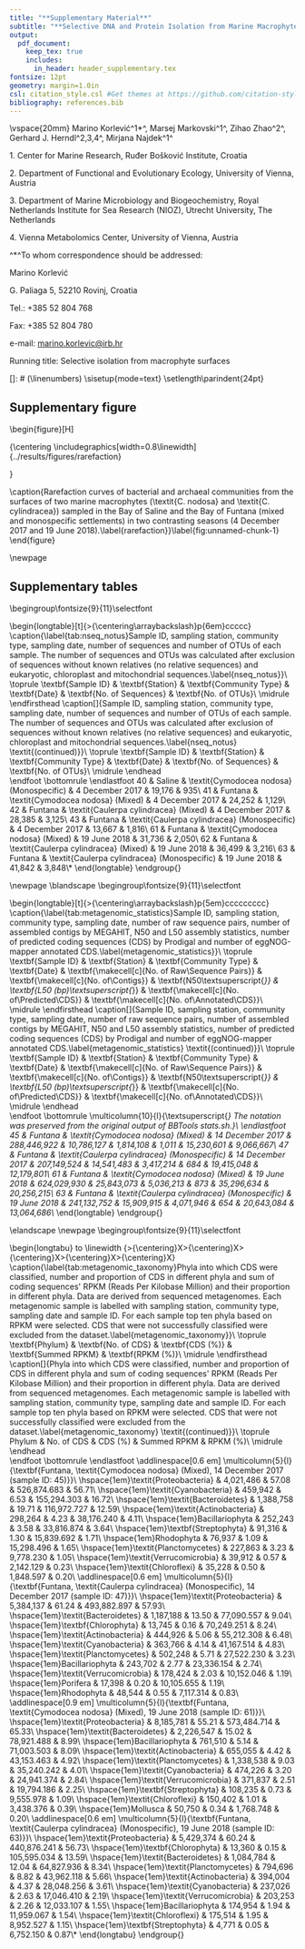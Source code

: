 ```yaml
---
title: "**Supplementary Material**"
subtitle: "**Selective DNA and Protein Isolation from Marine Macrophyte Surfaces**"
output:
  pdf_document:
    keep_tex: true
    includes:
      in_header: header_supplementary.tex
fontsize: 12pt
geometry: margin=1.0in
csl: citation_style.csl #Get themes at https://github.com/citation-style-language/styles
bibliography: references.bib
---
```




\vspace{20mm}
Marino Korlević^1$*$^, Marsej Markovski^1^, Zihao Zhao^2^, Gerhard J. Herndl^2,3,4^, Mirjana Najdek^1^

1\. Center for Marine Research, Ruđer Bošković Institute, Croatia

2\. Department of Functional and Evolutionary Ecology, University of Vienna, Austria

3\. Department of Marine Microbiology and Biogeochemistry, Royal Netherlands Institute for Sea Research (NIOZ), Utrecht University, The Netherlands

4\. Vienna Metabolomics Center, University of Vienna, Austria

^$*$^To whom correspondence should be addressed:

Marino Korlević

G. Paliaga 5, 52210 Rovinj, Croatia

Tel.: +385 52 804 768

Fax: +385 52 804 780

e-mail: marino.korlevic@irb.hr

Running title: Selective isolation from macrophyte surfaces

[]: # (\linenumbers)
\sisetup{mode=text}
\setlength\parindent{24pt}

## Supplementary figure

\begin{figure}[H]

{\centering \includegraphics[width=0.8\linewidth]{../results/figures/rarefaction} 

}

\caption{Rarefaction curves of bacterial and archaeal communities from the surfaces of two marine macrophytes (\textit{C. nodosa} and \textit{C. cylindracea}) sampled in the Bay of Saline and the Bay of Funtana (mixed and monospecific settlements) in two contrasting seasons (4 December 2017 and 19 June 2018).\label{rarefaction}}\label{fig:unnamed-chunk-1}
\end{figure}

\newpage
## Supplementary tables

\begingroup\fontsize{9}{11}\selectfont

\begin{longtable}[t]{>{\centering\arraybackslash}p{6em}ccccc}
\caption{\label{tab:nseq_notus}Sample ID, sampling station, community type, sampling date, number of sequences and number of OTUs of each sample. The number of sequences and OTUs was calculated after exclusion of sequences without known relatives (no relative sequences) and eukaryotic, chloroplast and mitochondrial sequences.\label{nseq_notus}}\\
\toprule
\textbf{Sample ID} & \textbf{Station} & \textbf{Community Type} & \textbf{Date} & \textbf{No. of Sequences} & \textbf{No. of OTUs}\\
\midrule
\endfirsthead
\caption[]{Sample ID, sampling station, community type, sampling date, number of sequences and number of OTUs of each sample. The number of sequences and OTUs was calculated after exclusion of sequences without known relatives (no relative sequences) and eukaryotic, chloroplast and mitochondrial sequences.\label{nseq_notus} \textit{(continued)}}\\
\toprule
\textbf{Sample ID} & \textbf{Station} & \textbf{Community Type} & \textbf{Date} & \textbf{No. of Sequences} & \textbf{No. of OTUs}\\
\midrule
\endhead
\
\endfoot
\bottomrule
\endlastfoot
40 & Saline & \textit{Cymodocea nodosa} (Monospecific) & 4 December 2017 & 19,176 & 935\\
41 & Funtana & \textit{Cymodocea nodosa} (Mixed) & 4 December 2017 & 24,252 & 1,129\\
42 & Funtana & \textit{Caulerpa cylindracea} (Mixed) & 4 December 2017 & 28,385 & 3,125\\
43 & Funtana & \textit{Caulerpa cylindracea} (Monospecific) & 4 December 2017 & 13,667 & 1,816\\
61 & Funtana & \textit{Cymodocea nodosa} (Mixed) & 19 June 2018 & 31,736 & 2,050\\
62 & Funtana & \textit{Caulerpa cylindracea} (Mixed) & 19 June 2018 & 36,499 & 3,216\\
63 & Funtana & \textit{Caulerpa cylindracea} (Monospecific) & 19 June 2018 & 41,842 & 3,848\\*
\end{longtable}
\endgroup{}

\newpage
\blandscape
\begingroup\fontsize{9}{11}\selectfont

\begin{longtable}[t]{>{\centering\arraybackslash}p{5em}ccccccccc}
\caption{\label{tab:metagenomic_statistics}Sample ID, sampling station, community type, sampling date, number of raw sequence pairs, number of assembled contigs by MEGAHIT, N50 and L50 assembly statistics, number of predicted coding sequences (CDS) by Prodigal and number of eggNOG-mapper annotated CDS.\label{metagenomic_statistics}}\\
\toprule
\textbf{Sample ID} & \textbf{Station} & \textbf{Community Type} & \textbf{Date} & \textbf{\makecell[c]{No. of Raw\\Sequence Pairs}} & \textbf{\makecell[c]{No. of\\Contigs}} & \textbf{N50\textsuperscript{*}} & \textbf{L50 (bp)\textsuperscript{*}} & \textbf{\makecell[c]{No. of\\Predicted\\CDS}} & \textbf{\makecell[c]{No. of\\Annotated\\CDS}}\\
\midrule
\endfirsthead
\caption[]{Sample ID, sampling station, community type, sampling date, number of raw sequence pairs, number of assembled contigs by MEGAHIT, N50 and L50 assembly statistics, number of predicted coding sequences (CDS) by Prodigal and number of eggNOG-mapper annotated CDS.\label{metagenomic_statistics} \textit{(continued)}}\\
\toprule
\textbf{Sample ID} & \textbf{Station} & \textbf{Community Type} & \textbf{Date} & \textbf{\makecell[c]{No. of Raw\\Sequence Pairs}} & \textbf{\makecell[c]{No. of\\Contigs}} & \textbf{N50\textsuperscript{*}} & \textbf{L50 (bp)\textsuperscript{*}} & \textbf{\makecell[c]{No. of\\Predicted\\CDS}} & \textbf{\makecell[c]{No. of\\Annotated\\CDS}}\\
\midrule
\endhead
\
\endfoot
\bottomrule
\multicolumn{10}{l}{\textsuperscript{*} The notation was preserved from the original output of BBTools stats.sh.}\\
\endlastfoot
45 & Funtana & \textit{Cymodocea nodosa} (Mixed) & 14 December 2017 & 288,446,922 & 10,786,127 & 1,814,108 & 1,011 & 15,230,601 & 9,066,667\\
47 & Funtana & \textit{Caulerpa cylindracea} (Monospecific) & 14 December 2017 & 207,149,524 & 14,541,483 & 3,417,214 & 684 & 19,415,048 & 12,179,801\\
61 & Funtana & \textit{Cymodocea nodosa} (Mixed) & 19 June 2018 & 624,029,930 & 25,843,073 & 5,036,213 & 873 & 35,296,634 & 20,256,215\\
63 & Funtana & \textit{Caulerpa cylindracea} (Monospecific) & 19 June 2018 & 241,132,752 & 15,909,915 & 4,071,946 & 654 & 20,643,084 & 13,064,686\\*
\end{longtable}
\endgroup{}

\elandscape
\newpage
\begingroup\fontsize{9}{11}\selectfont

\begin{longtabu} to \linewidth {>{\centering}X>{\centering}X>{\centering}X>{\centering}X>{\centering}X}
\caption{\label{tab:metagenomic_taxonomy}Phyla into which CDS were classified, number and proportion of CDS in different phyla and sum of coding sequences' RPKM (Reads Per Kilobase Million) and their proportion in different phyla. Data are derived from sequenced metagenomes. Each metagenomic sample is labelled with sampling station, community type, sampling date and sample ID. For each sample top ten phyla based on RPKM were selected. CDS that were not successfully classified were excluded from the dataset.\label{metagenomic_taxonomy}}\\
\toprule
\textbf{Phylum} & \textbf{No. of CDS} & \textbf{CDS (\%)} & \textbf{Summed RPKM} & \textbf{RPKM (\%)}\\
\midrule
\endfirsthead
\caption[]{Phyla into which CDS were classified, number and proportion of CDS in different phyla and sum of coding sequences' RPKM (Reads Per Kilobase Million) and their proportion in different phyla. Data are derived from sequenced metagenomes. Each metagenomic sample is labelled with sampling station, community type, sampling date and sample ID. For each sample top ten phyla based on RPKM were selected. CDS that were not successfully classified were excluded from the dataset.\label{metagenomic_taxonomy} \textit{(continued)}}\\
\toprule
Phylum & No. of CDS & CDS (\%) & Summed RPKM & RPKM (\%)\\
\midrule
\endhead
\
\endfoot
\bottomrule
\endlastfoot
\addlinespace[0.6 em]
\multicolumn{5}{l}{\textbf{Funtana, \textit{Cymodocea nodosa} (Mixed), 14 December 2017 (sample ID: 45)}}\\
\hspace{1em}\textit{Proteobacteria} & 4,021,486 & 57.08 & 526,874.683 & 56.71\\
\hspace{1em}\textit{Cyanobacteria} & 459,942 & 6.53 & 155,294.303 & 16.72\\
\hspace{1em}\textit{Bacteroidetes} & 1,388,758 & 19.71 & 116,972.727 & 12.59\\
\hspace{1em}\textit{Actinobacteria} & 298,264 & 4.23 & 38,176.240 & 4.11\\
\hspace{1em}Bacillariophyta & 252,243 & 3.58 & 33,816.874 & 3.64\\
\hspace{1em}\textbf{Streptophyta} & 91,316 & 1.30 & 15,839.692 & 1.71\\
\hspace{1em}Rhodophyta & 76,937 & 1.09 & 15,298.496 & 1.65\\
\hspace{1em}\textit{Planctomycetes} & 227,863 & 3.23 & 9,778.230 & 1.05\\
\hspace{1em}\textit{Verrucomicrobia} & 39,912 & 0.57 & 2,142.129 & 0.23\\
\hspace{1em}\textit{Chloroflexi} & 35,228 & 0.50 & 1,848.597 & 0.20\\
\addlinespace[0.6 em]
\multicolumn{5}{l}{\textbf{Funtana, \textit{Caulerpa cylindracea} (Monospecific), 14 December 2017 (sample ID: 47)}}\\
\hspace{1em}\textit{Proteobacteria} & 5,384,137 & 61.24 & 493,882.897 & 57.93\\
\hspace{1em}\textit{Bacteroidetes} & 1,187,188 & 13.50 & 77,090.557 & 9.04\\
\hspace{1em}\textbf{Chlorophyta} & 13,745 & 0.16 & 70,249.251 & 8.24\\
\hspace{1em}\textit{Actinobacteria} & 444,926 & 5.06 & 55,212.308 & 6.48\\
\hspace{1em}\textit{Cyanobacteria} & 363,766 & 4.14 & 41,167.514 & 4.83\\
\hspace{1em}\textit{Planctomycetes} & 502,248 & 5.71 & 27,522.230 & 3.23\\
\hspace{1em}Bacillariophyta & 243,702 & 2.77 & 23,336.154 & 2.74\\
\hspace{1em}\textit{Verrucomicrobia} & 178,424 & 2.03 & 10,152.046 & 1.19\\
\hspace{1em}Porifera & 17,398 & 0.20 & 10,105.655 & 1.19\\
\hspace{1em}Rhodophyta & 48,544 & 0.55 & 7,117.314 & 0.83\\
\addlinespace[0.9 em]
\multicolumn{5}{l}{\textbf{Funtana, \textit{Cymodocea nodosa} (Mixed), 19 June 2018 (sample ID: 61)}}\\
\hspace{1em}\textit{Proteobacteria} & 8,185,781 & 55.21 & 573,484.714 & 65.33\\
\hspace{1em}\textit{Bacteroidetes} & 2,226,547 & 15.02 & 78,921.488 & 8.99\\
\hspace{1em}Bacillariophyta & 761,510 & 5.14 & 71,003.503 & 8.09\\
\hspace{1em}\textit{Actinobacteria} & 655,055 & 4.42 & 43,153.463 & 4.92\\
\hspace{1em}\textit{Planctomycetes} & 1,338,538 & 9.03 & 35,240.242 & 4.01\\
\hspace{1em}\textit{Cyanobacteria} & 474,226 & 3.20 & 24,941.374 & 2.84\\
\hspace{1em}\textit{Verrucomicrobia} & 371,837 & 2.51 & 19,794.186 & 2.25\\
\hspace{1em}\textbf{Streptophyta} & 108,235 & 0.73 & 9,555.978 & 1.09\\
\hspace{1em}\textit{Chloroflexi} & 150,402 & 1.01 & 3,438.376 & 0.39\\
\hspace{1em}Mollusca & 50,750 & 0.34 & 1,768.748 & 0.20\\
\addlinespace[0.6 em]
\multicolumn{5}{l}{\textbf{Funtana, \textit{Caulerpa cylindracea} (Monospecific), 19 June 2018 (sample ID: 63)}}\\
\hspace{1em}\textit{Proteobacteria} & 5,429,374 & 60.24 & 440,876.241 & 56.73\\
\hspace{1em}\textbf{Chlorophyta} & 13,360 & 0.15 & 105,595.034 & 13.59\\
\hspace{1em}\textit{Bacteroidetes} & 1,084,784 & 12.04 & 64,827.936 & 8.34\\
\hspace{1em}\textit{Planctomycetes} & 794,696 & 8.82 & 43,962.118 & 5.66\\
\hspace{1em}\textit{Actinobacteria} & 394,004 & 4.37 & 28,048.256 & 3.61\\
\hspace{1em}\textit{Cyanobacteria} & 237,026 & 2.63 & 17,046.410 & 2.19\\
\hspace{1em}\textit{Verrucomicrobia} & 203,253 & 2.26 & 12,033.107 & 1.55\\
\hspace{1em}Bacillariophyta & 174,954 & 1.94 & 11,959.067 & 1.54\\
\hspace{1em}\textit{Chloroflexi} & 175,514 & 1.95 & 8,952.527 & 1.15\\
\hspace{1em}\textbf{Streptophyta} & 4,771 & 0.05 & 6,752.150 & 0.87\\*
\end{longtabu}
\endgroup{}
